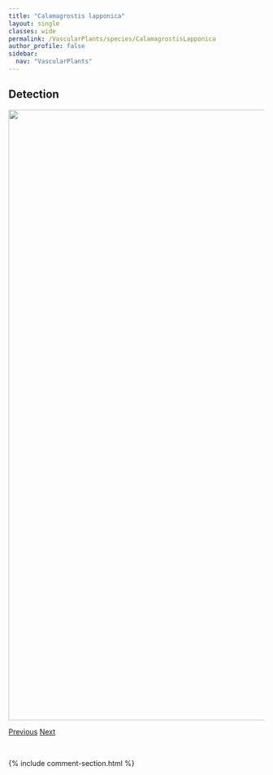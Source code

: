 ```yaml
---
title: "Calamagrostis lapponica"
layout: single
classes: wide
permalink: /VascularPlants/species/CalamagrostisLapponica
author_profile: false
sidebar:
  nav: "VascularPlants"
---
```


<h2>Detection</h2>

<a href="https://drive.google.com/uc?export=view&id=1x9Ns0R4vqII7Vdtx7rX9G3SW6Kt8XaO7">
<img src="https://drive.google.com/uc?export=view&id=1x9Ns0R4vqII7Vdtx7rX9G3SW6Kt8XaO7" height = "1200" width = "800">
</a>


<a href="/DevelopmentWebsite/VascularPlants/species/CalamagrostisCanadensis" class="pagination--pager" title="Bluejoint Reed Grass">Previous</a> <a href="/DevelopmentWebsite/VascularPlants/species/CalamagrostisMontanensis" class="pagination--pager" title="Plains Reed Grass">Next</a>

<p>&nbsp;</p>

{% include comment-section.html %}
